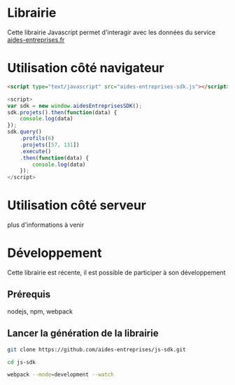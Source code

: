 # Librairie

Cette librairie Javascript permet d'interagir avec les données du service [aides-entreprises.fr](https://www.aides-entreprises.fr)


# Utilisation côté navigateur

```html
<script type="text/javascript" src="aides-entreprises-sdk.js"></script>
```
```js
<script>
var sdk = new window.aidesEntreprisesSDK();
sdk.projets().then(function(data) {
    console.log(data)
});
sdk.query()
    .profils(6)
    .projets([57, 131])
    .execute()
    .then(function(data) {
        console.log(data)                
    });
</script>
```

# Utilisation côté serveur

plus d'informations à venir

# Développement

Cette librairie est récente, il est possible de participer à son développement

## Prérequis

nodejs, npm, webpack

## Lancer la génération de la librairie

```bash
git clone https://github.com/aides-entreprises/js-sdk.git
```
```bash
cd js-sdk
```
```bash
webpack --mode=development --watch
```

